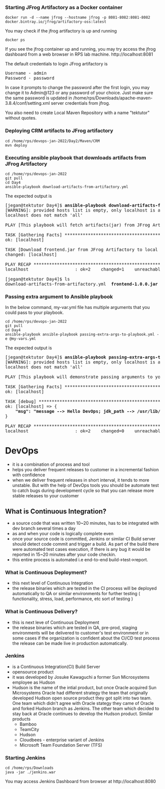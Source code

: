 ### Starting JFrog Artifactory as a Docker container
```
docker run -d --name jfrog --hostname jfrog -p 8081-8082:8081-8082 docker.bintray.io/jfrog/artifactory-oss:latest 
```
You may check if the jfrog artifactory is up and running
```
docker ps
```
If you see the jfrog container up and running, you may try access the jfrog dashboard from a web browser in RPS lab machine.
http://localhost:8081

The default credentials to login JFrog artifactory is
<pre>
Username - admin
Password - password
</pre>
In case it prompts to change the password after the first login, you may change it to Admin@123 or any password of your choice. Just make sure the same password is updated in /home/rps/Downloads/apache-maven-3.8.4/conf/setting.xml server credentials from jfrog.

You also need to create Local Maven Repository with a name "tektutor" without quotes.

### Deploying CRM artifacts to JFrog artifactory
```
cd /home/rps/devops-jan-2022/Day2/Maven/CRM
mvn deploy
```

### Executing ansible playbook that downloads artifacts from JFrog Artifactory
```
cd /home/rps/devops-jan-2022
git pull
cd Day4
ansible-playbook download-artifacts-from-artifactory.yml
```
The expected output is
<pre>[jegan@tektutor Day4]$ <b>ansible-playbook download-artifacts-from-artifactory.yml</b>
[WARNING]: provided hosts list is empty, only localhost is available. Note that the implicit
localhost does not match 'all'

PLAY [This playbook will fetch artifacts(jar) from JFrog Artifactory] *******************************

TASK [Gathering Facts] ******************************************************************************
ok: [localhost]

TASK [Download frontend.jar from JFrog Artifactory to local machine] ********************************
changed: [localhost]

PLAY RECAP ******************************************************************************************
localhost                  : ok=2    changed=1    unreachable=0    failed=0    skipped=0    rescued=0    ignored=0   

[jegan@tektutor Day4]$ ls
download-artifacts-from-artifactory.yml  <b>frontend-1.0.0.jar</b>  README.md
</pre>

### Passing extra argument to Ansible playbook
In the below command, my-var.yml file has multiple arguments that you could pass to your playbook.
```
cd /home/rps/devops-jan-2022
git pull
cd Day4
ansible-playbook ansible-playbook passing-extra-args-to-playbook.yml -e @my-vars.yml
```
The expected output is 
<pre>
[jegan@tektutor Day4]$ <b>ansible-playbook passing-extra-args-to-playbook.yml -e @my-vars.yml</b>
[WARNING]: provided hosts list is empty, only localhost is available. Note that the implicit
localhost does not match 'all'

PLAY [This playbook will demonstrate passing arguments to your playbook] ****************************

TASK [Gathering Facts] ******************************************************************************
ok: [localhost]

TASK [debug] ****************************************************************************************
ok: [localhost] => {
    <b>"msg": "message --> Hello DevOps; jdk_path --> /usr/lib/jdk1.8/bin; maven home --> /usr/share/maven "</b>
}

PLAY RECAP ******************************************************************************************
localhost                  : ok=2    changed=0    unreachable=0    failed=0    skipped=0    rescued=0    ignored=0   
</pre>


# DevOps
- it is a combination of process and tool
- helps you deliver frequent releases to customer in a incremental fashion with confidence
- when we deliver frequent releases in short interval, it tends to more unstable.  But with the help of DevOps tools
  you should be automate test to catch bugs during development cycle so that you can release more stable releases to your customer
 
## What is Continuous Integration?
- a source code that was written 10~20 minutes, has to be integrated with dev branch several times a day
- as and when your code is logically complete even 
- once your source code is committed, Jenkins or similar CI Build server should detect code commit and trigger a build. As part of the build there were automated test cases execution, if there is any bug it would be reported in 15~20 minutes after your code checkin.
- this entire process is automated i.e end-to-end build->test->report.

### What is Continuous Deployment?
- this next level of Continuous Integration
- the release binaries which are tested in the CI process will be deployed automatically to QA or similar environments for further testing ( functionality, stress, load, performance, etc sort of testing )

### What is Continuous Delivery?
- this is next leve of Continuous Deployment
- the release binaries which are tested in QA, pre-prod, staging environments will be delivered to customer's test environment or in some cases if the organization is confident about the CI/CD test process the release can be made live in production automatically.


### Jenkins 
- is a Continuous Integration(CI) Build Server
- opensource product
- it was developed by Josuke Kawaguchi a former Sun Microsystems employee as Hudson
- Hudson is the name of the intial product, but once Oracle acquired Sun Microsystems Oracle had different strategy
  the team that originally developed Hudson open source product they got split into two team. One team which didn't agree with Oracle stategy they came of Oracle and forked Hudson branch as Jenkins.  The other team which decided to stay back at Oracle continues to develop the Hudson product.
Similar products
  - Bamboo
  - TeamCity
  - Hudson
  - Cloudbees - enterprise variant of Jenkins
  - Microsoft Team Foundation Server (TFS)

### Starting Jenkins
```
cd /home/rps/Downloads
java -jar ./jenkins.war
```

You may access Jenkins Dashboard from browser at http://localhost:8080


